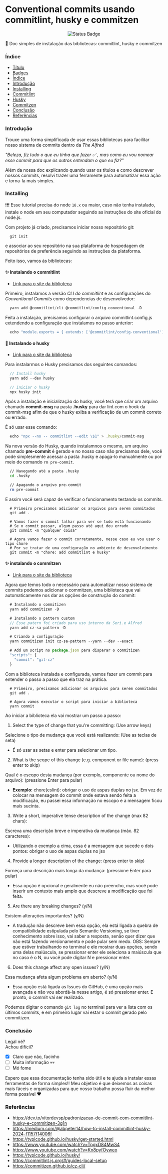 <h1 id="title"> Conventional commits usando commitlint, husky e commitzen </h1>

<p align="center" id="badges">
    <img loading="lazy" src="http://img.shields.io/static/v1?label=STATUS&message=EM%20DESENVOLVIMENTO&color=GREEN&style=for-the-badge" alt="Status Badge"/>
</p>

🚀 Doc simples de instalação das bibliotecas: commitlint, husky e commitzen

<h3 id="indice">Índice</h3>

* [Título](#title)
* [Badges](#badges)
* [Índice](#indice)
* [Introdução](#intro)
* [Installing](#installing)
* [Commitlint](#commitlint)
* [Husky](#husky)
* [Commitzen](#commitzen)
* [Conclusão](#conclusion)
* [Referências](#references)

<h3 id="intro">Introdução</h3>

Trouxe uma forma simplificada de usar essas bibliotecas para facilitar nosso sistema de commits dentro da *The Alfred*

*"Beleza, fiz tudo o que eu tinha que fazer :white_check_mark: , mas como eu vou nomear esse commit para que os outros entendam o que eu fiz?"*

Além da nossa doc explicando quando usar os títulos e como descrever nossos commits, resolvi trazer uma ferramente para automatizar essa ação e torna-la mais simples.


<h3 id="installing">Installing</h3>

❗❗❗ Esse tutorial precisa do node ```18.x``` ou maior, caso não tenha instalado, instale o node em seu computador seguindo as instruções do site oficial do node.js.

Com projeto já criado, precisamos iniciar nosso repositório git:

```git
  git init
```

e associar ao seu repositório na sua plataforma de hospedagem de repositórios de preferência seguindo as instruções da plataforma.

Feito isso, vamos às bibliotecas:

<h4 id="commitlint"> ✨ Instalando o commitlint</h4>

* [Link para o site da biblioteca](https://commitlint.js.org/#/guides-local-setup)

Primeiro, instalamos a versão *CLI do commitlint* e as configurações do *Conventional Commits* como
dependencias de desenvolvedor:

```javascript
  yarn add @commitlint/cli @commitlint/config-conventional -D
```

Feita a instalação, precisamos configurar o arquivo commitlint.config.js extendendo a configuração que instalamos no passo anterior:

```javascript
  echo "module.exports = { extends: ['@commitlint/config-conventional'] };" > commitlint.config.js
```

<h4 id="husky">🐺 Instalando o husky</h4>

* [Link para o site da biblioteca](https://typicode.github.io/husky/)

Para instalarmos o Husky precisamos dos seguintes comandos:

```javascript
  // Install husky
  yarn add --dev husky

  // iniciar o husky
  npx husky init
```

Após a instalação e inicialização do husky, você terá que criar um arquivo chamado **commit-msg** na pasta **.husky** para dar lint com o hook da commit-msg afim de que o husky exiba a verificação de um commit correto ou errado.

É só usar esse comando:

```javascript
  echo "npx --no -- commitlint --edit \$1" > .husky/commit-msg
```

Na nova versão do Husky, quando instalamnos o mesmo, um arquivo chamado **pre-commit** é gerado e no nosso caso não precisamos dele, você pode simplesmente acessar a pasta .husky e apaga-lo manualmente ou por meio do comando `rm pre-commit`.

```bash
  // Navegando até a pasta .husky
  cd .husky

  // Apagando o arquivo pre-commit
  rm pre-commit
```

E assim você será capaz de verificar o funcionamento testando os commits.

```git 
  # Primeiro precisamos adicionar os arquivos para serem commitados
  git add .

  # Vamos fazer o commit falhar para ver se tudo está funcionando
  # Se o commit passar, algum passo até aqui deu errado
  git commit -m "qualquer coisa"

  # Agora vamos fazer o commit corretamente, nesse caso eu vou usar o tipo chore
  # Por se tratar de uma configuração no ambiente de desenvolvimento
  git commit -m "chore: add commitlint e husky"
```

<h4 id="commitzen">✨ instalando o commitzen</h4>

* [Link para o site da biblioteca](https://commitizen.github.io/cz-cli/)

Agora que temos todo o necessário para automatizar nosso sistema de commits
podemos adicionar o commitzen, uma biblioteca que vai automaticamente nos dar as opções
de construção do commit:

```javascript
  # Instalando o commitizen
  yarn add commitizen -D

  # Instalando o pattern custom
  // Esse patern foi criado para uso interno da Seri.e Alfred
  yarn add cz-sa-pattern -D

  # Criando a configuração
  yarn commitizen init cz-sa-pattern --yarn --dev --exact

  # Add um script no package.json para disparar o commitizen
  "scripts": {
    "commit": "git-cz"
  }
```

Com a biblioteca instalada e configurada, vamos fazer um commit para entender o passo a passo que ela traz na prática.

```git 
  # Primeiro, precisamos adicionar os arquivos para serem commitados
  git add .

  # Agora vamos executar o script para iniciar a biblioteca
  yarn commit
```

Ao iniciar a biblioteca ela vai mostrar um passo a passo:

1) Select the type of change that you're committing: (Use arrow keys)

Selecione o tipo de mudança que você está realizando: (Use as teclas de seta)

* É só usar as setas e enter para selecionar um tipo.
2) What is the scope of this change (e.g. component or file name): (press enter to skip)

Qual é o escopo desta mudança (por exemplo, componente ou nome do arquivo): (pressione Enter para pular)

* **Exemplo:** chore(eslint): obrigar o uso de aspas duplas no jsx.
Em vez de colocar na mensagem do commit onde estava sendo feita a modificação, eu passei essa informação no escopo e a mensagem ficou mais sucinta.

3) Write a short, imperative tense description of the change (max 82 chars):

Escreva uma descrição breve e imperativa da mudança (máx. 82 caracteres):

* Utilizando o exemplo a cima, essa é a mensagem que sucede o dois pontos: obrigar o uso de aspas duplas no jsx
4) Provide a longer description of the change: (press enter to skip)

Forneça uma descrição mais longa da mudança: (pressione Enter para pular)

* Essa opção é opcional e geralmente eu não preencho, mas você pode inserir um contexto mais amplo que descreve a modificação que foi feita.
5) Are there any breaking changes? (y/N)

Existem alterações importantes? (y/N)

* A tradução não descreve bem essa opção, ela está ligada a quebra de compatibilidade estipulada pelo Semantic Versioning, se tiver conhecimento sobre isso, vai saber a resposta, senão quer dizer que não está fazendo versionamento e pode pular sem medo.
OBS: Sempre que estiver trabalhando no terminal e ele mostrar duas opções, sendo uma delas maiúscula, se pressionar enter ele seleciona a maiúscula que no caso é o N, ou você pode digitar N e pressionar enter.

6) Does this change affect any open issues? (y/N)

Essa mudança afeta algum problema em aberto? (y/N)

* Essa opção está ligada as Issues do GitHub, é uma opção mais avançada e não vou abordá-la nesse artigo, é só pressionar enter.
E pronto, o commit vai ser realizado.

Podemos digitar o comando `git log` no terminal para ver a lista com os últimos commits, e em primeiro lugar vai estar o commit gerado pelo commitizen.

<h3 id="conclusion">Conclusão</h3>

Legal né?  
Achou difícil?

* [x] Claro que não, facinho
* [ ] Muita informação :skull::skull:
* [ ] Mó fome

Espero que essa documentação tenha sido útil e te ajuda a instalar essas ferramentas de forma simples!! Meu objetivo é que deixemos as coisas mais fáceis e organizadas para que nosso trabalho possa fluir da melhor forma possível :heart:

<h3 id="references">Referências</h3>

* <https://dev.to/vitordevsp/padronizacao-de-commit-com-commitlint-husky-e-commitizen-3g1n>
* <https://medium.com/@abpeter14/how-to-install-commitlint-husky-2024-f1157f14006f>
* <https://typicode.github.io/husky/get-started.html>
* <https://www.youtube.com/watch?v=TpgxD84MwS4>
* <https://www.youtube.com/watch?v=Kn8pyfOyweo>
* <https://typicode.github.io/husky/>
* <https://commitlint.js.org/#/guides-local-setup>
* <https://commitizen.github.io/cz-cli/>
  
